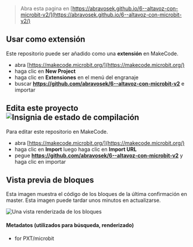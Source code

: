 
> Abra esta pagina en [https://abravosek.github.io/6--altavoz-con-microbit-v2/](https://abravosek.github.io/6--altavoz-con-microbit-v2/)

## Usar como extensión

Este repositorio puede ser añadido como una **extensión** en MakeCode.

* abra [https://makecode.microbit.org/](https://makecode.microbit.org/)
* haga clic en **New Project**
* haga clic en **Extensiones** en el menú del engranaje
* buscar **https://github.com/abravosek/6--altavoz-con-microbit-v2** e importar

## Edita este proyecto ![Insignia de estado de compilación](https://github.com/abravosek/6--altavoz-con-microbit-v2/workflows/MakeCode/badge.svg)

Para editar este repositorio en MakeCode.

* abra [https://makecode.microbit.org/](https://makecode.microbit.org/)
* haga clic en **Import** luego haga clic en **Import URL**
* pegue **https://github.com/abravosek/6--altavoz-con-microbit-v2** y haga clic en importar

## Vista previa de bloques

Esta imagen muestra el código de los bloques de la última confirmación en master.
Esta imagen puede tardar unos minutos en actualizarse.

![Una vista renderizada de los bloques](https://github.com/abravosek/6--altavoz-con-microbit-v2/raw/master/.github/makecode/blocks.png)

#### Metadatos (utilizados para búsqueda, renderizado)

* for PXT/microbit
<script src="https://makecode.com/gh-pages-embed.js"></script><script>makeCodeRender("{{ site.makecode.home_url }}", "{{ site.github.owner_name }}/{{ site.github.repository_name }}");</script>
